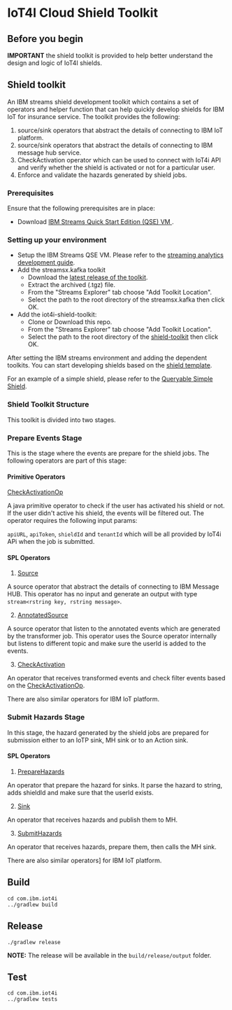 # IoT4I Cloud Shield Toolkit

## Before you begin  
**IMPORTANT** the shield toolkit is provided to help better understand the design and logic of IoT4I shields.

## Shield toolkit
An IBM streams shield development toolkit which contains a set of operators and helper function that can help quickly develop shields for IBM IoT for insurance service. The toolkit provides the following:

1. source/sink operators that abstract the details of connecting to IBM IoT platform.
2. source/sink operators that abstract the details of connecting to IBM message hub service.
3. CheckActivation operator which can be used to connect with IoT4i API and verify whether the shield is activated or not for a particular user.
4. Enforce and validate the hazards generated by shield jobs.

### Prerequisites

Ensure that the following prerequisites are in place:

- Download [IBM Streams Quick Start Edition (QSE) VM ](https://www-01.ibm.com/marketing/iwm/iwm/web/preLogin.do?source=swg-ibmistvi&S_PKG=ov14959&S_TACT=000000VP&S_OFF_CD=10000737).

### Setting up your environment

- Setup the IBM Streams QSE VM. Please refer to the [streaming analytics development guide](https://developer.ibm.com/streamsdev/docs/bluemix-streaming-analytics-development-guide/).
- Add the streamsx.kafka toolkit
  * Download the [latest release of the toolkit](https://github.com/IBMStreams/streamsx.kafka/releases).
  * Extract the archived (.tgz) file.
  * From the "Streams Explorer" tab choose "Add Toolkit Location".
  * Select the path to the root directory of the streamsx.kafka then click OK.
- Add the iot4i-shield-toolkit:
  * Clone or Download this repo.
  * From the "Streams Explorer" tab choose "Add Toolkit Location".
  * Select the path to the root directory of the [shield-toolkit](.) then click OK.

After setting the IBM streams environment and adding the dependent toolkits. You can start developing shields based on the [shield template](../shield-template).

For an example of a simple shield, please refer to the [Queryable Simple Shield](../QueryableSimpleShield).

### Shield Toolkit Structure

This toolkit is divided into two stages.

### Prepare Events Stage

This is the stage where the events are prepare for the shield jobs. The following operators are part of this stage:

#### Primitive Operators

  [CheckActivationOp](./com.ibm.iot4i/impl/java/src/com/ibm/iot4i/events/common/CheckActivationOp.java)

 A java primitive operator to check if the user has activated his shield or not. If the user didn't active his shield, the events will be filtered out. The operator requires the following input params:

 `apiURL`,  `apiToken`, `shieldId` and `tenantId` which will be all provided by IoT4i APi when the job is submitted.

 #### SPL Operators

1. [Source](./com.ibm.iot4i.events.IoTP/Source.spl)

  A source operator that abstract the details of connecting to IBM Message HUB. This operator has no input and generate an output with type `stream<rstring key, rstring message>`.

2. [AnnotatedSource](./com.ibm.iot4i/com.ibm.iot4i.events.MH/AnnotatedSource.spl)

  A source operator that listen to the annotated events which are generated by the transformer job. This operator uses the Source operator internally but listens to different topic and make sure the userId is added to the events.

3. [CheckActivation](./com.ibm.iot4i/com.ibm.iot4i.events.MH/CheckActivation.spl)

  An operator that receives transformed events and check filter events based on the [CheckActivationOp](./com.ibm.iot4i/impl/java/src/com/ibm/iot4i/events/common/CheckActivationOp.java).


There are also similar operators for IBM IoT platform.

### Submit Hazards Stage

In this stage, the hazard generated by the shield jobs are prepared for submission either to an IoTP sink, MH sink or to an Action sink.

#### SPL Operators

1. [PrepareHazards](./com.ibm.iot4i/com.ibm.iot4i.hazards.common/PrepareHazards.spl)

An operator that prepare the hazard for sinks. It parse the hazard to string, adds shieldId and make sure that the userId exists.

2. [Sink](./com.ibm.iot4i/com.ibm.iot4i.hazards.MH/Sink.spl)

An operator that receives hazards and publish them to MH.

3. [SubmitHazards](./com.ibm.iot4i/com.ibm.iot4i.hazards.MH/SubmitHazards.spl)

An operator that receives hazards, prepare them, then calls the MH sink.


There are also similar operators] for IBM IoT platform.


## Build

```
cd com.ibm.iot4i
../gradlew build
```

## Release
```
./gradlew release
```

**NOTE:** The release will be available in the `build/release/output` folder.


## Test

```
cd com.ibm.iot4i
../gradlew tests
```
